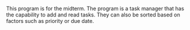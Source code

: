 This program is for the midterm.
The program is a task manager that has the capability to add and read tasks.
They can also be sorted based on factors such as priority or due date.
